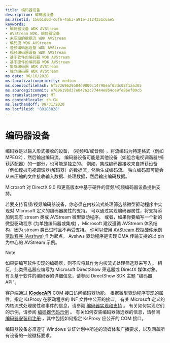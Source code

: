 ```yaml
---
title: 编码器设备
description: 编码器设备
ms.assetid: 156b1d6d-c6f6-4ab3-a91e-3124351c6ae5
keywords:
- 编码器设备 WDK AVStream
- AVStream WDK，编码器设备
- 未压缩的数据流 WDK AVStream
- 编码流 WDK AVStream
- 音频编码器设备 WDK AVStream
- 视频编码器设备 WDK AVStream
- 基于软件的编码器 WDK AVStream
- 基于硬件的编码器 WDK AVStream
- 集成编码器 WDK AVStream
- 独立编码器 WDK AVStream
ms.date: 06/16/2020
ms.localizationpriority: medium
ms.openlocfilehash: 6f57269629b04d9800c14798eaf03dc02f1aa305
ms.sourcegitcommit: e769619bd37e04762c77444e8b4ce9fe86ef09cb
ms.translationtype: MT
ms.contentlocale: zh-CN
ms.lasthandoff: 08/31/2020
ms.locfileid: "89183828"
---
```

# <a name="encoder-devices"></a>编码器设备

编码器是以输入形式接收的设备， (视频和/或音频) ，将流编码为特定格式（例如 MPEG2），然后输出编码流。 编码器设备可能是其他设备（如组合电视调谐器/捕获适配器）的一部分，也可能是独立的。 例如，集成编码器接收来自捕获设备（例如模拟电视调谐器/解码器）的数据流，然后生成编码流。 独立编码器可能会从未压缩的文件接收输入数据、处理数据，然后输出编码数据。

Microsoft 对 DirectX 9.0 和更高版本中基于硬件的音频/视频编码器设备提供支持。

若要支持音频/视频编码器设备，你必须在内核流式处理筛选器微型驱动程序中实现对 Microsoft 定义的编码器属性的支持。 可以通过实现编码器属性，将支持添加到现有 stream 类或 AVStream 微型驱动程序。 或者，如果你要编写一个新的微型驱动程序 (为单独编码器或集成) ，Microsoft 建议遵循 AVStream 体系结构，因为 stream 类已过时且不再受支持。 你可以使用 [AVStream 模拟硬件示例驱动程序 (Avshws) ](/samples/microsoft/windows-driver-samples/avstream-simulated-hardware-sample-driver-avshws/) 作为起点。 Avshws 驱动程序是实现 DMA 传输支持的以 pin 为中心的 AVStream 示例。

> [!NOTE]
> 如果要编写软件实现的编码器，则不应将其作为内核流式处理筛选器来写入。 相反，此类筛选器应编写为 Microsoft DirectShow 筛选器或 DirectX 媒体对象。 有关基于软件的编码器的详细信息，请参阅 DirectShow SDK 主题 "编码器 API"。

客户端通过 [**ICodecAPI**](/previous-versions/ms784893(v=vs.85)) COM 接口访问编码器功能。 根据微型驱动程序实现的属性，指定 KsProxy 在驱动程序的 INF 文件中公开的接口。 有关 Microsoft 定义的内核流式处理属性和事件的信息，请参阅 [编码器实现和支持](encoder-implementation-and-support.md) 。 有关如何实现它们的示例，请参阅 [编码器代码示例](encoder-code-examples.md) 。 有关如何安装编码器筛选器的信息，请参阅 [编码器安装和注册](encoder-installation-and-registration.md) ，其中包括如何指定 KsProxy 应公开的 COM 接口。

编码器设备必须遵守 Windows 认证计划中所述的流媒体和广播要求，以及涵盖所有设备的一般徽标要求。